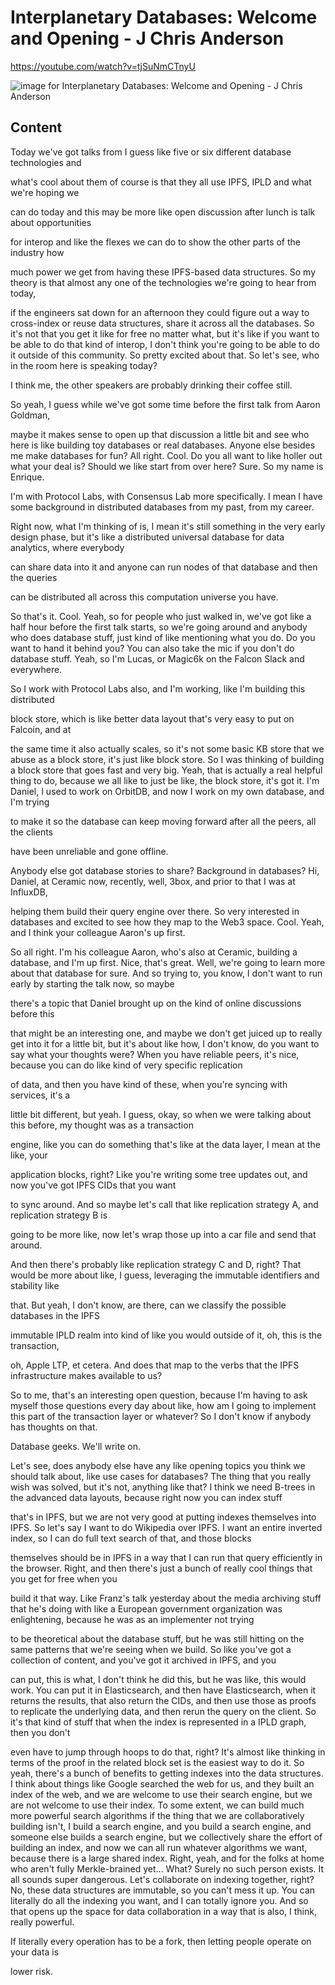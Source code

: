 
# Interplanetary Databases: Welcome and Opening - J Chris Anderson

<https://youtube.com/watch?v=tjSuNmCTnyU>

![image for Interplanetary Databases: Welcome and Opening - J Chris Anderson](/thing23/tjSuNmCTnyU.jpg)

## Content

Today we've got talks from I guess like five or six different database technologies and

what's cool about them of course is that they all use IPFS, IPLD and what we're hoping we

can do today and this may be more like open discussion after lunch is talk about opportunities

for interop and like the flexes we can do to show the other parts of the industry how

much power we get from having these IPFS-based data structures.
So my theory is that almost any one of the technologies we're going to hear from today,

if the engineers sat down for an afternoon they could figure out a way to cross-index
or reuse data structures, share it across all the databases. So it's not that you get it like for free no matter what, but it's like if you want to be able to do that kind of interop, I don't think you're going to be able to do it outside of this community. So pretty excited about that. So let's see, who in the room here is speaking today?

I think me, the other speakers are probably drinking their coffee still.

So yeah, I guess while we've got some time before the first talk from Aaron Goldman,

maybe it makes sense to open up that discussion a little bit and see who here is like building
toy databases or real databases. Anyone else besides me make databases for fun? All right. Cool. Do you all want to like holler out what your deal is? Should we like start from over here? Sure. So my name is Enrique.

I'm with Protocol Labs, with Consensus Lab more specifically. I mean I have some background in distributed databases from my past, from my career.

Right now, what I'm thinking of is, I mean it's still something in the very early design
phase, but it's like a distributed universal database for data analytics, where everybody

can share data into it and anyone can run nodes of that database and then the queries

can be distributed all across this computation universe you have.

So that's it. Cool. Yeah, so for people who just walked in, we've got like a half hour before the first talk starts, so we're going around and anybody who does database stuff, just kind of like mentioning what you do. Do you want to hand it behind you? You can also take the mic if you don't do database stuff. Yeah, so I'm Lucas, or Magic6k on the Falcon Slack and everywhere.

So I work with Protocol Labs also, and I'm working, like I'm building this distributed

block store, which is like better data layout that's very easy to put on Falcoin, and at

the same time it also actually scales, so it's not some basic KB store that we abuse
as a block store, it's just like block store. So I was thinking of building a block store that goes fast and very big. Yeah, that is actually a real helpful thing to do, because we all like to just be like,
the block store, it's got it. I'm Daniel, I used to work on OrbitDB, and now I work on my own database, and I'm trying

to make it so the database can keep moving forward after all the peers, all the clients

have been unreliable and gone offline.

Anybody else got database stories to share? Background in databases? Hi, Daniel, at Ceramic now, recently, well, 3box, and prior to that I was at InfluxDB,

helping them build their query engine over there. So very interested in databases and excited to see how they map to the Web3 space.
Cool. Yeah, and I think your colleague Aaron's up first.

So all right. I'm his colleague Aaron, who's also at Ceramic, building a database, and I'm up first.
Nice, that's great. Well, we're going to learn more about that database for sure. And so trying to, you know, I don't want to run early by starting the talk now, so maybe

there's a topic that Daniel brought up on the kind of online discussions before this

that might be an interesting one, and maybe we don't get juiced up to really get into it for a little bit, but it's about like how, I don't know, do you want to say what your
thoughts were? When you have reliable peers, it's nice, because you can do like kind of very specific replication

of data, and then you have kind of these, when you're syncing with services, it's a

little bit different, but yeah. I guess, okay, so when we were talking about this before, my thought was as a transaction

engine, like you can do something that's like at the data layer, I mean at the like, your

application blocks, right? Like you're writing some tree updates out, and now you've got IPFS CIDs that you want

to sync around. And so maybe let's call that like replication strategy A, and replication strategy B is

going to be more like, now let's wrap those up into a car file and send that around.

And then there's probably like replication strategy C and D, right? That would be more about like, I guess, leveraging the immutable identifiers and stability like

that. But yeah, I don't know, are there, can we classify the possible databases in the IPFS

immutable IPLD realm into kind of like you would outside of it, oh, this is the transaction,

oh, Apple LTP, et cetera. And does that map to the verbs that the IPFS infrastructure makes available to us?

So to me, that's an interesting open question, because I'm having to ask myself those questions every day about like, how am I going to implement this part of the transaction layer or whatever?
So I don't know if anybody has thoughts on that.

Database geeks. We'll write on.

Let's see, does anybody else have any like opening topics you think we should talk about,
like use cases for databases? The thing that you really wish was solved, but it's not, anything like that? I think we need B-trees in the advanced data layouts, because right now you can index stuff

that's in IPFS, but we are not very good at putting indexes themselves into IPFS.
So let's say I want to do Wikipedia over IPFS. I want an entire inverted index, so I can do full text search of that, and those blocks

themselves should be in IPFS in a way that I can run that query efficiently in the browser. Right, and then there's just a bunch of really cool things that you get for free when you

build it that way. Like Franz's talk yesterday about the media archiving stuff that he's doing with like
a European government organization was enlightening, because he was as an implementer not trying

to be theoretical about the database stuff, but he was still hitting on the same patterns that we're seeing when we build. So like you've got a collection of content, and you've got it archived in IPFS, and you

can put, this is what, I don't think he did this, but he was like, this would work. You can put it in Elasticsearch, and then have Elasticsearch, when it returns the results,
that also return the CIDs, and then use those as proofs to replicate the underlying data,
and then rerun the query on the client. So it's that kind of stuff that when the index is represented in a IPLD graph, then you don't

even have to jump through hoops to do that, right? It's almost like thinking in terms of the proof in the related block set is the easiest
way to do it. So yeah, there's a bunch of benefits to getting indexes into the data structures. I think about things like Google searched the web for us, and they built an index of
the web, and we are welcome to use their search engine, but we are not welcome to use their index. To some extent, we can build much more powerful search algorithms if the thing that we are collaboratively building isn't, I build a search engine, and you build a search engine, and someone else builds a search engine, but we collectively share the effort of building an index, and now we can all run whatever algorithms we want, because there is a large shared index. Right, yeah, and for the folks at home who aren't fully Merkle-brained yet...
What? Surely no such person exists. It all sounds super dangerous. Let's collaborate on indexing together, right? No, these data structures are immutable, so you can't mess it up. You can literally do all the indexing you want, and I can totally ignore you.
And so that opens up the space for data collaboration in a way that is also, I think, really powerful.

If literally every operation has to be a fork, then letting people operate on your data is

lower risk.

